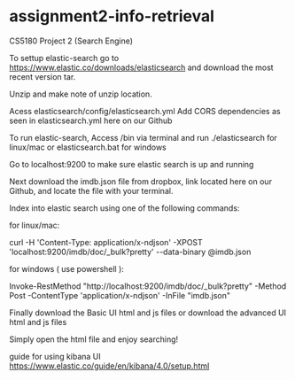 # assignment2-info-retrieval
CS5180 Project 2 (Search Engine)


To settup elastic-search go to https://www.elastic.co/downloads/elasticsearch and download the most recent version tar.

Unzip and make note of unzip location.

Acess elasticsearch/config/elasticsearch.yml 
          Add CORS dependencies as seen in elasticsearch.yml here on our Github
          
To run elastic-search, Access /bin via terminal and run 
                              ./elasticsearch for linux/mac 
                                            or 
                              elasticsearch.bat for windows

Go to localhost:9200 to make sure elastic search is up and running

Next download the imdb.json file from dropbox, link located here on our Github,  and locate the file with your terminal.

Index into elastic search using one of the following commands: 

for linux/mac:

curl -H 'Content-Type: application/x-ndjson' -XPOST 'localhost:9200/imdb/doc/_bulk?pretty' --data-binary @imdb.json

for windows ( use powershell ): 

Invoke-RestMethod "http://localhost:9200/imdb/doc/_bulk?pretty" -Method Post -ContentType 'application/x-ndjson' -InFile "imdb.json"

Finally download the Basic UI html and js files 
              or
        download the advanced UI html and js files
        
Simply open the html file and enjoy searching!

guide for using kibana UI
https://www.elastic.co/guide/en/kibana/4.0/setup.html
